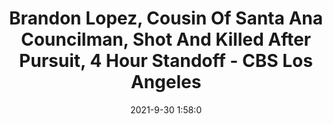 ---
"title": "Brandon Lopez, Cousin Of Santa Ana Councilman, Shot And Killed After Pursuit, 4 Hour Standoff - CBS Los Angeles"
"date": "2021-9-30 1:58:0"
"feed_name": "GOOGLENEWSCONSTRUCTION"
"feed_website": "https://news.google.com/search?q=construction%2Bincident&hl=en-US&gl=US&ceid=US:en"
"feed_rss": "https://news.google.com/rss/search?q=construction%2Bincident&hl=en-US&gl=US&ceid=US:en"
"link": "https://losangeles.cbslocal.com/2021/09/29/brandon-lopez-cousin-of-santa-ana-councilmember-shot-killed-after-pursuit-4-hour-standoff/"
"source": "{'href': 'https://losangeles.cbslocal.com', 'title': 'CBS Los Angeles'}"
"file": "_posts/2021-1-1-d5b3b91a17611f3e6c57ea135df9a1927038ed05.md"
"accident": "0"
"drilling": "0"
"dead": "0"
"injured": "0"
"arrested": "0"
"where": "unknown site"
"causes": "unknown"
"place": "unknown place"
---